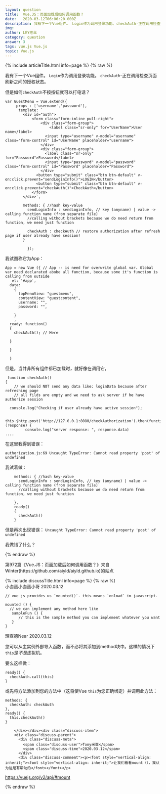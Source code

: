 ```yaml
---
layout: question
title:  Vue.JS：页面加载后如何调用函数？
date:   2020-03-12T06:06:20.000Z
description: 我有下一个Vue组件。 Login作为调用登录功能。checkAuth-正在调用检查页面刷新之间的授权状态。但是如何checkAuth不按按钮就可...
img: 
author: LEY老丝
category: question
answer: 3
tags: vue.js Vue.js
topic: Vue.js
---
```

<div class="article-root">
  <div class="article">
    {% include articleTitle.html info=page %}
    {% raw %}
    <div class="article-content"><p><font style="vertical-align: inherit;"><font style="vertical-align: inherit;">我有下一个Vue组件。 
</font></font><code>Login</code><font style="vertical-align: inherit;"><font style="vertical-align: inherit;">作为调用登录功能。
</font></font><code>checkAuth</code><font style="vertical-align: inherit;"><font style="vertical-align: inherit;">-正在调用检查页面刷新之间的授权状态。</font></font></p>

<p><font style="vertical-align: inherit;"><font style="vertical-align: inherit;">但是如何</font></font><code>checkAuth</code><font style="vertical-align: inherit;"><font style="vertical-align: inherit;">不按按钮</font><font style="vertical-align: inherit;">就可以打电话</font><font style="vertical-align: inherit;">？</font></font></p>

<pre><code>var GuestMenu = Vue.extend({<font></font>
     props : ['username','password'],<font></font>
      template: `<font></font>
        &lt;div id="auth"&gt;<font></font>
            &lt;form class="form-inline pull-right"&gt;<font></font>
                &lt;div class="form-group"&gt;<font></font>
                    &lt;label class="sr-only" for="UserName"&gt;User name&lt;/label&gt;<font></font>
                  &lt;input type="username" v-model="username" class="form-control" id="UserName" placeholder="username"&gt;<font></font>
                &lt;/div&gt;<font></font>
                &lt;div class="form-group"&gt;<font></font>
                  &lt;label class="sr-only" for="Password"&gt;Password&lt;/label&gt;<font></font>
                  &lt;input type="password" v-model="password" class="form-control" id="Password" placeholder="Password"&gt;<font></font>
                &lt;/div&gt;<font></font>
              &lt;button type="submit" class="btn btn-default" v-on:click.prevent="sendLoginInfo()"&gt;LOGIN&lt;/button&gt;<font></font>
              &lt;button type="submit" class="btn btn-default" v-on:click.prevent="checkAuth()"&gt;CheckAuth&lt;/button&gt;<font></font>
            &lt;/form&gt;<font></font>
        &lt;/div&gt;`,<font></font>
<font></font>
        methods: { //hash key-value<font></font>
          sendLoginInfo : sendLoginInfo, // key (anyname) | value -&gt; calling function name (from separate file) <font></font>
          //calling without brackets because we do need return from function, we need just function<font></font>
<font></font>
          checkAuth : checkAuth // restore authorization after refresh page if user already have session!<font></font>
        }<font></font>
<font></font>
          });<font></font>
</code></pre>

<p><font style="vertical-align: inherit;"><font style="vertical-align: inherit;">我试图称它为App：</font></font></p>

<pre><code>App = new Vue ({ // App -- is need for overwrite global var. Global var need declarated abobe all function, because some it's function is calling from outside<font></font>
   el: '#app',<font></font>
  data: <font></font>
    {<font></font>
      topMenuView: "guestmenu",<font></font>
      contentView: "guestcontent",<font></font>
      username: "",<font></font>
      password: "",<font></font>
<font></font>
    }<font></font>
    ,<font></font>
  ready: function()<font></font>
  {<font></font>
    checkAuth(); // Here<font></font>
<font></font>
  }<font></font>
<font></font>
  }<font></font>
<font></font>
  )<font></font>
</code></pre>

<p><font style="vertical-align: inherit;"><font style="vertical-align: inherit;">但是，当并非所有组件都已加载时，就好像在调用它， </font></font></p>

<pre><code> function checkAuth()<font></font>
{<font></font>
    // we should NOT send any data like: loginData because after refreshing page<font></font>
    // all filds are empty and we need to ask server if he have authorize session<font></font>
<font></font>
  console.log("Checking if user already have active session"); <font></font>
<font></font>
    this.$http.post('http://127.0.0.1:8080/checkAuthorization').then(function (response) {<font></font>
         console.log("server response: ", response.data)<font></font>
....<font></font>
</code></pre>

<p><font style="vertical-align: inherit;"><font style="vertical-align: inherit;">在这里我得到错误：</font></font></p>

<p><code>authorization.js:69 Uncaught TypeError: Cannot read property 'post' of undefined</code></p>

<p><font style="vertical-align: inherit;"><font style="vertical-align: inherit;">我试着做：</font></font></p>

<pre><code>    methods: { //hash key-value<font></font>
      sendLoginInfo : sendLoginInfo, // key (anyname) | value -&gt; calling function name (from separate file) <font></font>
      //calling without brackets because we do need return from function, we need just function<font></font>
<font></font>
    },<font></font>
    ready()<font></font>
    {<font></font>
      checkAuth()<font></font>
    }<font></font>
</code></pre>

<p><font style="vertical-align: inherit;"><font style="vertical-align: inherit;">但是再次出现错误：
</font></font><code>Uncaught TypeError: Cannot read property 'post' of undefined</code></p>

<p><font style="vertical-align: inherit;"><font style="vertical-align: inherit;">我做错了什么？</font></font></p></div>
    {% endraw %}
  </div>
  <p class="winter_mark">第972篇《Vue.JS：页面加载后如何调用函数？》来自Winter(https://github.com/aiyld/aiyld.github.io)的站点</p>
  <div class="discuss-wrapper">
    {% include discussTitle.html info=page %}
    {% raw %}
    <div class="discuss-list">
    <div class="discuss-item">
        <div class="discuss-parent">
          <div class="discuss-meta">
            <span class="discuss-user">小卤蛋小卤蛋小哥</span>
            <span class="discuss-time">2020.03.12</span>
          </div>
          <div class="discuss-comment"><pre><code>// vue js provides us `mounted()`. this means `onload` in javascript.<font></font>
<font></font>
mounted () {<font></font>
  // we can implement any method here like<font></font>
   sampleFun () {<font></font>
      // this is the sample method you can implement whatever you want<font></font>
   }<font></font>
}<font></font>
</code></pre></div>
        </div></div><div class="discuss-item">
        <div class="discuss-parent">
          <div class="discuss-meta">
            <span class="discuss-user">理查德Near</span>
            <span class="discuss-time">2020.03.12</span>
          </div>
          <div class="discuss-comment"><p><font style="vertical-align: inherit;"><font style="vertical-align: inherit;">您可以从主实例外部导入函数，而不必将其添加到method块中。</font><font style="vertical-align: inherit;">这样的情况下</font></font><code>this</code><font style="vertical-align: inherit;"><font style="vertical-align: inherit;">是</font></font><em><font style="vertical-align: inherit;"><font style="vertical-align: inherit;">不是</font></font></em><font style="vertical-align: inherit;"><font style="vertical-align: inherit;">虚拟机。</font></font></p>

<p><font style="vertical-align: inherit;"><font style="vertical-align: inherit;">要么这样做：</font></font></p>

<pre><code>ready() {<font></font>
  checkAuth.call(this)<font></font>
}<font></font>
</code></pre>

<p><font style="vertical-align: inherit;"><font style="vertical-align: inherit;">或先将方法添加到您的方法中（这将使Vue </font></font><code>this</code><font style="vertical-align: inherit;"><font style="vertical-align: inherit;">为您正确</font><font style="vertical-align: inherit;">绑定</font><font style="vertical-align: inherit;">）并调用此方法：</font></font></p>

<pre><code>methods: {<font></font>
  checkAuth: checkAuth<font></font>
},<font></font>
ready() {<font></font>
  this.checkAuth()<font></font>
}<font></font>
</code></pre></div>
        </div></div><div class="discuss-item">
        <div class="discuss-parent">
          <div class="discuss-meta">
            <span class="discuss-user">Tony米亚</span>
            <span class="discuss-time">2020.03.12</span>
          </div>
          <div class="discuss-comment"><p><font style="vertical-align: inherit;"><font style="vertical-align: inherit;">让我们看看mount（），我认为这是有帮助的</font></font></p>

<p><a href="https://vuejs.org/v2/api/#mounted" rel="noreferrer"><font style="vertical-align: inherit;"><font style="vertical-align: inherit;">https://vuejs.org/v2/api/#mount</font></font></a></p></div>
        </div></div>
    </div>
    {% endraw %}
  </div>
<div>
